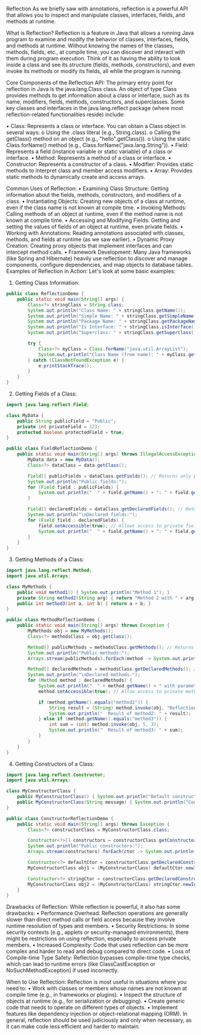 Reflection
As we briefly saw with annotations, reflection is a powerful API that allows you to inspect and manipulate classes, interfaces, fields, and methods at runtime.

What is Reflection?
Reflection is a feature in Java that allows a running Java program to examine and modify the behavior of classes, interfaces, fields, and methods at runtime. Without knowing the names of the classes, methods, fields, etc., at compile time, you can discover and interact with them during program execution.
Think of it as having the ability to look inside a class and see its structure (fields, methods, constructors), and even invoke its methods or modify its fields, all while the program is running.

Core Components of the Reflection API:
The primary entry point for reflection in Java is the java.lang.Class class. An object of type Class provides methods to get information about a class or interface, such as its name, modifiers, fields, methods, constructors, and superclasses.
Some key classes and interfaces in the java.lang.reflect package (where most reflection-related functionalities reside) include:

• Class: Represents a class or interface. You can obtain a Class object in several ways:
o Using the .class literal (e.g., String.class).
o Calling the getClass() method on an object (e.g., "hello".getClass()).
o Using the static Class.forName() method (e.g., Class.forName("java.lang.String")).
• Field: Represents a field (instance variable or static variable) of a class or interface.
• Method: Represents a method of a class or interface.
• Constructor: Represents a constructor of a class.
• Modifier: Provides static methods to interpret class and member access modifiers.
• Array: Provides static methods to dynamically create and access arrays.

Common Uses of Reflection:
• Examining Class Structure: Getting information about the fields, methods, constructors, and modifiers of a class.
• Instantiating Objects: Creating new objects of a class at runtime, even if the class name is not known at compile time.
• Invoking Methods: Calling methods of an object at runtime, even if the method name is not known at compile time.
• Accessing and Modifying Fields: Getting and setting the values of fields of an object at runtime, even private fields.
• Working with Annotations: Reading annotations associated with classes, methods, and fields at runtime (as we saw earlier).
• Dynamic Proxy Creation: Creating proxy objects that implement interfaces and can intercept method calls.
• Framework Development: Many Java frameworks (like Spring and Hibernate) heavily use reflection to discover and manage components, configure dependencies, and map objects to database tables.
Examples of Reflection in Action:
Let's look at some basic examples:

1. Getting Class Information:

```Java
public class ReflectionDemo {
    public static void main(String[] args) {
        Class<?> stringClass = String.class;
        System.out.println("Class Name: " + stringClass.getName());
        System.out.println("Simple Name: " + stringClass.getSimpleName());
        System.out.println("Package Name: " + stringClass.getPackageName());
        System.out.println("Is Interface: " + stringClass.isInterface());
        System.out.println("Superclass: " + stringClass.getSuperclass().getName());

        try {
            Class<?> myClass = Class.forName("java.util.ArrayList");
            System.out.println("Class Name (from name): " + myClass.getName());
        } catch (ClassNotFoundException e) {
            e.printStackTrace();
        }
    }
}
```

2. Getting Fields of a Class:

```Java
import java.lang.reflect.Field;

class MyData {
    public String publicField = "Public";
    private int privateField = 123;
    protected boolean protectedField = true;
}

public class FieldReflectionDemo {
    public static void main(String[] args) throws IllegalAccessException {
        MyData data = new MyData();
        Class<?> dataClass = data.getClass();

        Field[] publicFields = dataClass.getFields(); // Returns only public fields (inherited as well)
        System.out.println("Public fields:");
        for (Field field : publicFields) {
            System.out.println("  " + field.getName() + ": " + field.get(data));
        }

        Field[] declaredFields = dataClass.getDeclaredFields(); // Returns all declared fields (public, private, protected)
        System.out.println("\nDeclared fields:");
        for (Field field : declaredFields) {
            field.setAccessible(true); // Allows access to private fields
            System.out.println("  " + field.getName() + ": " + field.get(data));
        }
    }
}
```

3. Getting Methods of a Class:

```Java
import java.lang.reflect.Method;
import java.util.Arrays;

class MyMethods {
    public void method1() { System.out.println("Method 1"); }
    private String method2(String arg) { return "Method 2 with " + arg; }
    public int method3(int a, int b) { return a + b; }
}

public class MethodReflectionDemo {
    public static void main(String[] args) throws Exception {
        MyMethods obj = new MyMethods();
        Class<?> methodsClass = obj.getClass();

        Method[] publicMethods = methodsClass.getMethods(); // Returns public methods (inherited as well)
        System.out.println("Public methods:");
        Arrays.stream(publicMethods).forEach(method -> System.out.println("  " + method.getName()));

        Method[] declaredMethods = methodsClass.getDeclaredMethods(); // Returns all declared methods
        System.out.println("\nDeclared methods:");
        for (Method method : declaredMethods) {
            System.out.println("  " + method.getName() + " with parameters: " + Arrays.toString(method.getParameterTypes()));
            method.setAccessible(true); // Allow access to private methods

            if (method.getName().equals("method2")) {
                String result = (String) method.invoke(obj, "Reflection");
                System.out.println("  Result of method2: " + result);
            } else if (method.getName().equals("method3")) {
                int sum = (int) method.invoke(obj, 5, 3);
                System.out.println("  Result of method3: " + sum);
            }
        }
    }
}
```

4. Getting Constructors of a Class:

```Java
import java.lang.reflect.Constructor;
import java.util.Arrays;

class MyConstructorClass {
    public MyConstructorClass() { System.out.println("Default constructor"); }
    public MyConstructorClass(String message) { System.out.println("Constructor with message: " + message); }
}

public class ConstructorReflectionDemo {
    public static void main(String[] args) throws Exception {
        Class<?> constructorClass = MyConstructorClass.class;

        Constructor<?>[] constructors = constructorClass.getConstructors(); // Returns public constructors
        System.out.println("Public constructors:");
        Arrays.stream(constructors).forEach(ctor -> System.out.println("  " + ctor.getName() + " with parameters: " + Arrays.toString(ctor.getParameterTypes())));

        Constructor<?> defaultCtor = constructorClass.getDeclaredConstructor();
        MyConstructorClass obj1 = (MyConstructorClass) defaultCtor.newInstance();

        Constructor<?> stringCtor = constructorClass.getDeclaredConstructor(String.class);
        MyConstructorClass obj2 = (MyConstructorClass) stringCtor.newInstance("Hello from reflection");
    }
}
```

Drawbacks of Reflection:
While reflection is powerful, it also has some drawbacks:
• Performance Overhead: Reflection operations are generally slower than direct method calls or field access because they involve runtime resolution of types and members.
• Security Restrictions: In some security contexts (e.g., applets or security-managed environments), there might be restrictions on using reflection, especially to access private members.
• Increased Complexity: Code that uses reflection can be more complex and harder to read and debug compared to direct code.
• Loss of Compile-time Type Safety: Reflection bypasses compile-time type checks, which can lead to runtime errors (like ClassCastException or NoSuchMethodException) if used incorrectly.

When to Use Reflection:
Reflection is most useful in situations where you need to:
• Work with classes or members whose names are not known at compile time (e.g., in frameworks or plugins).
• Inspect the structure of objects at runtime (e.g., for serialization or debugging).
• Create generic code that needs to operate on different types of objects.
• Implement features like dependency injection or object-relational mapping (ORM).
In general, reflection should be used judiciously and only when necessary, as it can make code less efficient and harder to maintain.
